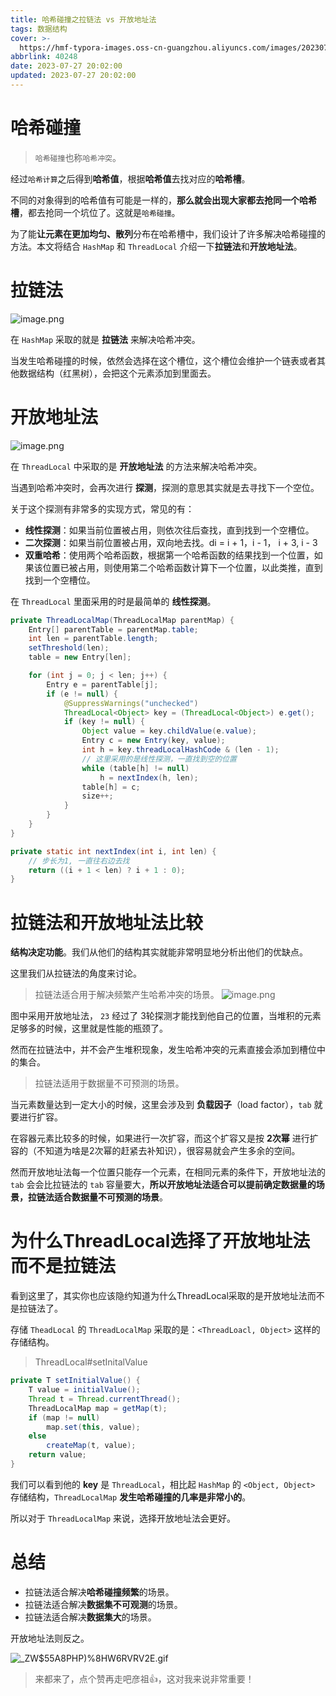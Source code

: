 ```yaml
---
title: 哈希碰撞之拉链法 vs 开放地址法
tags: 数据结构
cover: >-
  https://hmf-typora-images.oss-cn-guangzhou.aliyuncs.com/images/202307271958315.png
abbrlink: 40248
date: 2023-07-27 20:02:00
updated: 2023-07-27 20:02:00
---
```





# 哈希碰撞
> `哈希碰撞`也称`哈希冲突`。

经过`哈希计算`之后得到**哈希值**，根据**哈希值**去找对应的**哈希槽**。

不同的对象得到的哈希值有可能是一样的，**那么就会出现大家都去抢同一个哈希槽**，都去抢同一个坑位了。这就是`哈希碰撞`。

为了能**让元素在更加均匀、散列**分布在哈希槽中，我们设计了许多解决哈希碰撞的方法。本文将结合 `HashMap` 和 `ThreadLocal` 介绍一下**拉链法**和**开放地址法**。


# 拉链法

![image.png](https://hmf-typora-images.oss-cn-guangzhou.aliyuncs.com/images/202307272024248.png)


在 `HashMap` 采取的就是 **拉链法** 来解决哈希冲突。

当发生哈希碰撞的时候，依然会选择在这个槽位，这个槽位会维护一个链表或者其他数据结构（红黑树），会把这个元素添加到里面去。


# 开放地址法
![image.png](https://hmf-typora-images.oss-cn-guangzhou.aliyuncs.com/images/202307272024835.png)


在 `ThreadLocal` 中采取的是 **开放地址法** 的方法来解决哈希冲突。

当遇到哈希冲突时，会再次进行 **探测**，探测的意思其实就是去寻找下一个空位。

关于这个探测有非常多的实现方式，常见的有：

- **线性探测**：如果当前位置被占用，则依次往后查找，直到找到一个空槽位。 
- **二次探测**：如果当前位置被占用，双向地去找。di = i + 1，i - 1， i + 3, i - 3 
- **双重哈希**：使用两个哈希函数，根据第一个哈希函数的结果找到一个位置，如果该位置已被占用，则使用第二个哈希函数计算下一个位置，以此类推，直到找到一个空槽位。

在 `ThreadLocal` 里面采用的时是最简单的 **线性探测**。

```java
private ThreadLocalMap(ThreadLocalMap parentMap) {
    Entry[] parentTable = parentMap.table;
    int len = parentTable.length;
    setThreshold(len);
    table = new Entry[len];

    for (int j = 0; j < len; j++) {
        Entry e = parentTable[j];
        if (e != null) {
            @SuppressWarnings("unchecked")
            ThreadLocal<Object> key = (ThreadLocal<Object>) e.get();
            if (key != null) {
                Object value = key.childValue(e.value);
                Entry c = new Entry(key, value);
                int h = key.threadLocalHashCode & (len - 1);
                // 这里采用的是线性探测，一直找到空的位置
                while (table[h] != null)
                    h = nextIndex(h, len);
                table[h] = c;
                size++;
            }
        }
    }
}

private static int nextIndex(int i, int len) {
    // 步长为1, 一直往右边去找
    return ((i + 1 < len) ? i + 1 : 0);
}
```

# 拉链法和开放地址法比较

**结构决定功能**。我们从他们的结构其实就能非常明显地分析出他们的优缺点。

这里我们从拉链法的角度来讨论。

>拉链法适合用于解决频繁产生哈希冲突的场景。
>![image.png](https://hmf-typora-images.oss-cn-guangzhou.aliyuncs.com/images/202307272024771.png)


图中采用开放地址法， `23` 经过了 3轮探测才能找到他自己的位置，当堆积的元素足够多的时候，这里就是性能的瓶颈了。

然而在拉链法中，并不会产生堆积现象，发生哈希冲突的元素直接会添加到槽位中的集合。

>拉链法适用于数据量不可预测的场景。

当元素数量达到一定大小的时候，这里会涉及到 **负载因子**（load factor），`tab` 就要进行扩容。

在容器元素比较多的时候，如果进行一次扩容，而这个扩容又是按 **2次幂** 进行扩容的（不知道为啥是2次幂的赶紧去补知识），很容易就会产生多余的空间。

然而开放地址法每一个位置只能存一个元素，在相同元素的条件下，开放地址法的 `tab` 会会比拉链法的 `tab` 容量要大，**所以开放地址法适合可以提前确定数据量的场景，拉链法适合数据量不可预测的场景**。

# 为什么ThreadLocal选择了开放地址法而不是拉链法

看到这里了，其实你也应该隐约知道为什么ThreadLocal采取的是开放地址法而不是拉链法了。

存储  `TheadLocal`  的 `ThreadLocalMap` 采取的是：`<ThreadLoacl, Object>` 这样的存储结构。

>ThreadLocal#setInitalValue

```java
private T setInitialValue() {
    T value = initialValue();
    Thread t = Thread.currentThread();
    ThreadLocalMap map = getMap(t);
    if (map != null)
        map.set(this, value);
    else
        createMap(t, value);
    return value;
}
```

我们可以看到他的 **key** 是 `ThreadLocal`，相比起 `HashMap` 的 `<Object, Object>` 存储结构，`ThreadLocalMap` **发生哈希碰撞的几率是非常小的**。

所以对于 `ThreadLocalMap` 来说，选择开放地址法会更好。

# 总结

- 拉链法适合解决**哈希碰撞频繁**的场景。
- 拉链法适合解决**数据集不可观测**的场景。
- 拉链法适合解决**数据集大**的场景。

开放地址法则反之。


![\_ZW\$55A8PHP)%8HW6RVRV2E.gif](https://p3-juejin.byteimg.com/tos-cn-i-k3u1fbpfcp/6f53b6ba7b3b4dfda6919605175d7d43~tplv-k3u1fbpfcp-zoom-1.image)

> 来都来了，点个赞再走吧彦祖👍，这对我来说非常重要！